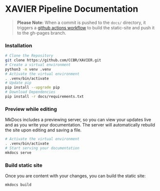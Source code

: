 # XAVIER Pipeline Documentation  

> **Please Note:** When a commit is pushed to the `docs/` directory, it triggers a [github actions workflow](https://https://github.com/CCBR/XAVIER/actions) to build the static-site and push it to the gh-pages branch.

### Installation
```bash
# Clone the Repository
git clone https://github.com/CCBR/XAVIER.git
# Create a virtual environment
python3 -m venv .venv
# Activate the virtual environment
. .venv/bin/activate
# Update pip
pip install --upgrade pip
# Download Dependencies
pip install -r docs/requirements.txt
```

### Preview while editing  
MkDocs includes a previewing server, so you can view your updates live and as you write your documentation. The server will automatically rebuild the site upon editing and saving a file.  
```bash
# Activate the virtual environment
. .venv/bin/activate
# Start serving your documentation
mkdocs serve
```

### Build static site  
Once you are content with your changes, you can build the static site:  
```bash
mkdocs build
```
